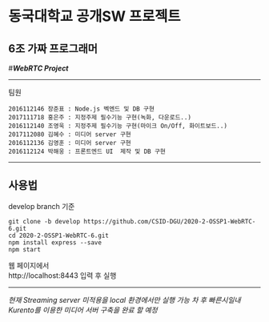 동국대학교 공개SW 프로젝트
=============================

6조 가짜 프로그래머
---------------------------

#___WebRTC Project___ 

---------------------------

팀원   
~~~
2016112146 장준표 : Node.js 벡엔드 및 DB 구현
2017111718 홍은주 : 지정주제 필수기능 구현(녹화, 다운로드..)   
2016112140 조영욱 : 지정주제 필수기능 구현(마이크 On/Off, 화이트보드..)   
2017112080 김혜수 : 미디어 server 구현     
2016112136 김영훈 : 미디어 server 구현     
2016112124 박해웅 : 프론트엔드 UI  제작 및 DB 구현   
~~~
----------------------------
## 사용법
develop branch 기준
~~~
git clone -b develop https://github.com/CSID-DGU/2020-2-OSSP1-WebRTC-6.git   
cd 2020-2-OSSP1-WebRTC-6.git   
npm install express --save   
npm start
~~~


웹 페이지에서    
http://localhost:8443
입력 후 실행   


* * *
*현재 Streaming server 미적용을 local 환경에서만 실행 가능*
*차 후 빠른시일내 Kurento를 이용한 미디어 서버 구축을 완료 할 예정* 

